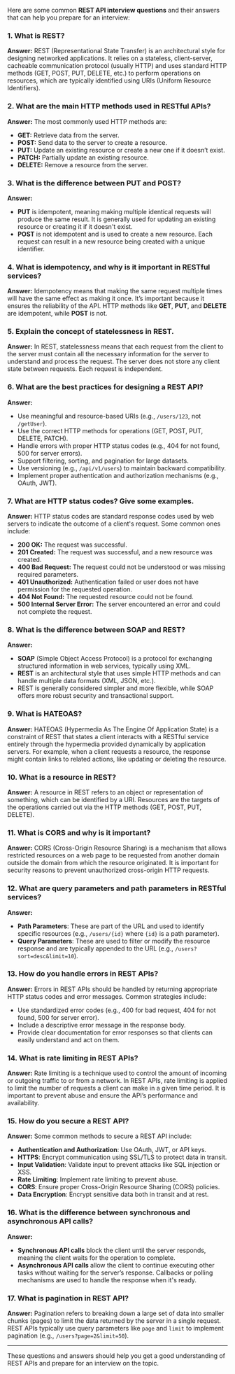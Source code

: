 Here are some common **REST API interview questions** and their answers that can help you prepare for an interview:

### 1. **What is REST?**
   **Answer:**
   REST (Representational State Transfer) is an architectural style for designing networked applications. It relies on a stateless, client-server, cacheable communication protocol (usually HTTP) and uses standard HTTP methods (GET, POST, PUT, DELETE, etc.) to perform operations on resources, which are typically identified using URIs (Uniform Resource Identifiers).

### 2. **What are the main HTTP methods used in RESTful APIs?**
   **Answer:**
   The most commonly used HTTP methods are:
   - **GET:** Retrieve data from the server.
   - **POST:** Send data to the server to create a resource.
   - **PUT:** Update an existing resource or create a new one if it doesn’t exist.
   - **PATCH:** Partially update an existing resource.
   - **DELETE:** Remove a resource from the server.

### 3. **What is the difference between PUT and POST?**
   **Answer:**
   - **PUT** is idempotent, meaning making multiple identical requests will produce the same result. It is generally used for updating an existing resource or creating it if it doesn't exist.
   - **POST** is not idempotent and is used to create a new resource. Each request can result in a new resource being created with a unique identifier.

### 4. **What is idempotency, and why is it important in RESTful services?**
   **Answer:**
   Idempotency means that making the same request multiple times will have the same effect as making it once. It’s important because it ensures the reliability of the API. HTTP methods like **GET**, **PUT**, and **DELETE** are idempotent, while **POST** is not.

### 5. **Explain the concept of statelessness in REST.**
   **Answer:**
   In REST, statelessness means that each request from the client to the server must contain all the necessary information for the server to understand and process the request. The server does not store any client state between requests. Each request is independent.

### 6. **What are the best practices for designing a REST API?**
   **Answer:**
   - Use meaningful and resource-based URIs (e.g., `/users/123`, not `/getUser`).
   - Use the correct HTTP methods for operations (GET, POST, PUT, DELETE, PATCH).
   - Handle errors with proper HTTP status codes (e.g., 404 for not found, 500 for server errors).
   - Support filtering, sorting, and pagination for large datasets.
   - Use versioning (e.g., `/api/v1/users`) to maintain backward compatibility.
   - Implement proper authentication and authorization mechanisms (e.g., OAuth, JWT).

### 7. **What are HTTP status codes? Give some examples.**
   **Answer:**
   HTTP status codes are standard response codes used by web servers to indicate the outcome of a client's request. Some common ones include:
   - **200 OK:** The request was successful.
   - **201 Created:** The request was successful, and a new resource was created.
   - **400 Bad Request:** The request could not be understood or was missing required parameters.
   - **401 Unauthorized:** Authentication failed or user does not have permission for the requested operation.
   - **404 Not Found:** The requested resource could not be found.
   - **500 Internal Server Error:** The server encountered an error and could not complete the request.

### 8. **What is the difference between SOAP and REST?**
   **Answer:**
   - **SOAP** (Simple Object Access Protocol) is a protocol for exchanging structured information in web services, typically using XML.
   - **REST** is an architectural style that uses simple HTTP methods and can handle multiple data formats (XML, JSON, etc.).
   - REST is generally considered simpler and more flexible, while SOAP offers more robust security and transactional support.

### 9. **What is HATEOAS?**
   **Answer:**
   HATEOAS (Hypermedia As The Engine Of Application State) is a constraint of REST that states a client interacts with a RESTful service entirely through the hypermedia provided dynamically by application servers. For example, when a client requests a resource, the response might contain links to related actions, like updating or deleting the resource.

### 10. **What is a resource in REST?**
   **Answer:**
   A resource in REST refers to an object or representation of something, which can be identified by a URI. Resources are the targets of the operations carried out via the HTTP methods (GET, POST, PUT, DELETE).

### 11. **What is CORS and why is it important?**
   **Answer:**
   CORS (Cross-Origin Resource Sharing) is a mechanism that allows restricted resources on a web page to be requested from another domain outside the domain from which the resource originated. It is important for security reasons to prevent unauthorized cross-origin HTTP requests.

### 12. **What are query parameters and path parameters in RESTful services?**
   **Answer:**
   - **Path Parameters**: These are part of the URL and used to identify specific resources (e.g., `/users/{id}` where `{id}` is a path parameter).
   - **Query Parameters**: These are used to filter or modify the resource response and are typically appended to the URL (e.g., `/users?sort=desc&limit=10`).

### 13. **How do you handle errors in REST APIs?**
   **Answer:**
   Errors in REST APIs should be handled by returning appropriate HTTP status codes and error messages. Common strategies include:
   - Use standardized error codes (e.g., 400 for bad request, 404 for not found, 500 for server error).
   - Include a descriptive error message in the response body.
   - Provide clear documentation for error responses so that clients can easily understand and act on them.

### 14. **What is rate limiting in REST APIs?**
   **Answer:**
   Rate limiting is a technique used to control the amount of incoming or outgoing traffic to or from a network. In REST APIs, rate limiting is applied to limit the number of requests a client can make in a given time period. It is important to prevent abuse and ensure the API’s performance and availability.

### 15. **How do you secure a REST API?**
   **Answer:**
   Some common methods to secure a REST API include:
   - **Authentication and Authorization**: Use OAuth, JWT, or API keys.
   - **HTTPS**: Encrypt communication using SSL/TLS to protect data in transit.
   - **Input Validation**: Validate input to prevent attacks like SQL injection or XSS.
   - **Rate Limiting**: Implement rate limiting to prevent abuse.
   - **CORS**: Ensure proper Cross-Origin Resource Sharing (CORS) policies.
   - **Data Encryption**: Encrypt sensitive data both in transit and at rest.

### 16. **What is the difference between synchronous and asynchronous API calls?**
   **Answer:**
   - **Synchronous API calls** block the client until the server responds, meaning the client waits for the operation to complete.
   - **Asynchronous API calls** allow the client to continue executing other tasks without waiting for the server’s response. Callbacks or polling mechanisms are used to handle the response when it's ready.

### 17. **What is pagination in REST API?**
   **Answer:**
   Pagination refers to breaking down a large set of data into smaller chunks (pages) to limit the data returned by the server in a single request. REST APIs typically use query parameters like `page` and `limit` to implement pagination (e.g., `/users?page=2&limit=50`).

---

These questions and answers should help you get a good understanding of REST APIs and prepare for an interview on the topic.